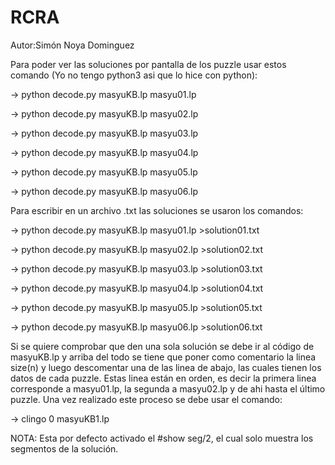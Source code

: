 # RCRA

Autor:Simón Noya Dominguez

Para poder ver las soluciones por pantalla de los puzzle usar estos comando (Yo no tengo python3 asi que lo hice con python):

-> python decode.py masyuKB.lp masyu01.lp

-> python decode.py masyuKB.lp masyu02.lp

-> python decode.py masyuKB.lp masyu03.lp

-> python decode.py masyuKB.lp masyu04.lp

-> python decode.py masyuKB.lp masyu05.lp

-> python decode.py masyuKB.lp masyu06.lp

Para escribir en un archivo .txt las soluciones se usaron los comandos:

-> python decode.py masyuKB.lp masyu01.lp >solution01.txt

-> python decode.py masyuKB.lp masyu02.lp >solution02.txt

-> python decode.py masyuKB.lp masyu03.lp >solution03.txt

-> python decode.py masyuKB.lp masyu04.lp >solution04.txt

-> python decode.py masyuKB.lp masyu05.lp >solution05.txt

-> python decode.py masyuKB.lp masyu06.lp >solution06.txt

Si se quiere comprobar que den una sola solución se debe ir al código de masyuKB.lp y arriba del todo se tiene que poner como comentario la linea size(n) y luego descomentar una de las linea de abajo, las cuales tienen los datos de cada puzzle. Estas linea están en orden, es decir la primera linea corresponde a masyu01.lp, la segunda a masyu02.lp y de ahi hasta el último puzzle. Una vez realizado este proceso se debe usar el comando:

-> clingo 0  masyuKB1.lp



NOTA: Esta por defecto activado el #show seg/2, el cual solo muestra los segmentos de la solución. 
